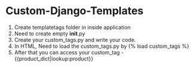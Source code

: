 # Custom-Django-Templates

1. Create templatetags folder in inside application
2. Need to create empty __init__.py
3. Create your custom_tags.py and write your code.
4. In HTML, Need to load the custom_tags.py by {% load custom_tags %}
5. After that you can access your custom_tag - {{product_dict|lookup:product}}
